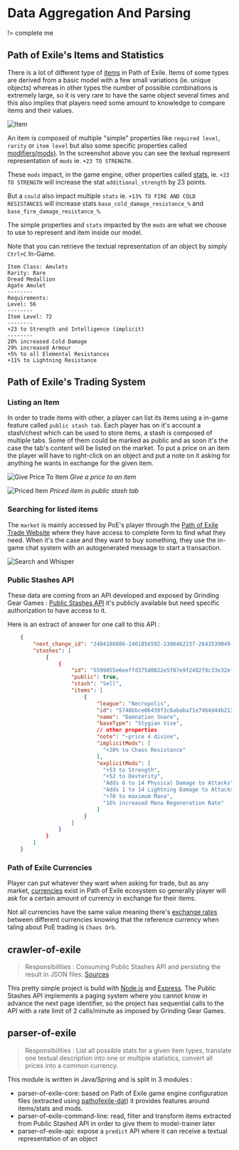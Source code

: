 Data Aggregation And Parsing
============================

!> complete me

Path of Exile's Items and Statistics
------------------------------------

There is a lot of different type of [items](https://www.poewiki.net/wiki/Item) in Path of Exile. Items of some types are derived from a basic model with a few small variations (ie. unique objects) whereas in other types the number of possible combinations is extremely large, so it is very rare to have the same object several times and this also implies that players need some amount to knowledge to compare items and their values.

![Item](../assets/ingame/not-priced-item.png)

An item is composed of multiple "simple" properties like `required level`, `rarity` or `item level` but also some specific properties called [modifiers(mods)](https://www.poewiki.net/wiki/Modifier). In the screenshot above you can see the textual represent representation of `mods` ie. `+23 TO STRENGTH`. 

These `mods` impact, in the game engine, other properties called [stats](https://www.poewiki.net/wiki/Stat), ie. `+23 TO STRENGTH` will increase the stat `additional_strength` by 23 points. 

But a `could` also impact multiple `stats` ie. `+13% TO FIRE AND COLD RESISTANCES` will increase stats `base_cold_damage_resistance_%` and `base_fire_damage_resistance_%`.

The simple properties and `stats` impacted by the `mods` are what we choose to use to represent and item inside our model.

Note that you can retrieve the textual representation of an object by simply `Ctrl+C` In-Game.

```
Item Class: Amulets
Rarity: Rare
Dread Medallion
Agate Amulet
--------
Requirements:
Level: 56
--------
Item Level: 72
--------
+23 to Strength and Intelligence (implicit)
--------
20% increased Cold Damage
29% increased Armour
+5% to all Elemental Resistances
+11% to Lightning Resistance
```

Path of Exile's Trading System
------------------------------

### Listing an Item

In order to trade items with other, a player can list its items using a in-game feature called `public stash tab`. Each player has on it's account a stash/chest which can be used to store items, a stash is composed of multiple tabs. Some of them could be marked as public and as soon it's the case the tab's content will be listed on the market. To put a price on an item the player will have to right-click on an object and put a note on it asking for anything he wants in exchange for the given item.

![Give Price To Item](../assets/ingame/give-price-to-item.png)
*Give a price to an item*

![Priced Item](../assets/ingame/priced-item.png)
*Priced item in public stash tab*

### Searching for listed items

The `market` is mainly accessed by PoE's player through the [Path of Exile Trade Website](https://www.pathofexile.com/trade) where they have access to complete form to find what they need. When it's the case and they want to buy something, they use the in-game chat system with an autogenerated message to start a transaction.

![Search and Whisper](../assets/tradewebsite/search-and-whisper.png)

### Public Stashes API

These data are coming from an API developed and exposed by Grinding Gear Games : [Public Stashes API](https://www.pathofexile.com/developer/docs/reference#publicstashes) it's publicly available but need specific authorization to have access to it. 

Here is an extract of answer for one call to this API :

```json
    {
        "next_change_id": "2484186886-2461856592-2386462237-2643539049-2572525706",
        "stashes": [
            {
                {
                    "id": "5599055e6eeffd375d0022e5f87e9f2482f8c33e32efd615ea26e3bb33c15911",
                    "public": true,
                    "stash": "Sell",
                    "items": [
                        {
                            "league": "Necropolis",
                            "id": "5748bbce06439f3c6ababa71e7464d44b2131999df474b2bbfbae57f6fcfb37d",
                            "name": "Damnation Snare",
                            "baseType": "Stygian Vise",
                            // other properties
                            "note": "~price 4 divine",
                            "implicitMods": [
                              "+20% to Chaos Resistance"
                            ],
                            "explicitMods": [
                              "+53 to Strength",
                              "+52 to Dexterity",
                              "Adds 6 to 14 Physical Damage to Attacks",
                              "Adds 1 to 14 Lightning Damage to Attacks",
                              "+70 to maximum Mana",
                              "16% increased Mana Regeneration Rate"
                            ]
                        }
                    ]
                }
            }
        ]
    }
```

### Path of Exile Currencies

Player can put whatever they want when asking for trade, but as any market, [currencies](https://www.poewiki.net/wiki/Currency) exist in Path of Exile ecosystem so generally player will ask for a certain amount of currency in exchange for their items.

Not all currencies have the same value meaning there's [exchange rates](https://poe.ninja/economy/settlers/currency) between different currencies knowing that the reference currency when taling about PoE trading is `Chaos Orb`.

crawler-of-exile
----------------

> Responsibilities : Consuming Public Stashes API and persisting the result in JSON files.
> [Sources](https://github.com/PricerOfExile/crawler-of-exile)

This pretty simple project is build with [Node.js](https://nodejs.org/en) and [Express](http://expressjs.com/). The Public Stashes API implements a paging system where you cannot know in advance the next page identifier, so the project has sequential calls to the API with a rate limit of 2 calls/minute as imposed by Grinding Gear Games.

parser-of-exile
----------------

> Responsibilities : List all possible stats for a given item types, translate one textual description into one or multiple statistics, convert all prices into a common currency.

This module is written in Java/Spring and is split in 3 modules :

- parser-of-exile-core: based on Path of Exile game engine configuration files (extracted using  [pathofexile-dat](https://github.com/SnosMe/poe-dat-viewer/blob/master/lib/README.md)) it provides features around items/stats and mods.
- parser-of-exile-command-line: read, filter and transform items extracted from Public Stashed API in order to give them to model-trainer later
- parser-of-exile-api: expose a `predict` API where it can receive a textual representation of an object


